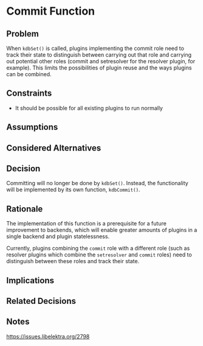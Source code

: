 # Commit Function

## Problem

When `kdbSet()` is called, plugins implementing the commit role need to
track their state to distinguish between carrying out that role and
carrying out potential other roles (commit and setresolver for the
resolver plugin, for example). This limits the possibilities of plugin
reuse and the ways plugins can be combined.

## Constraints

- It should be possible for all existing plugins to run normally

## Assumptions

## Considered Alternatives

## Decision

Committing will no longer be done by `kdbSet()`. Instead, the functionality
will be implemented by its own function, `kdbCommit()`.

## Rationale

The implementation of this function is a prerequisite for a future
improvement to backends, which will enable greater amounts of plugins
in a single backend and plugin statelessness.

Currently, plugins combining the `commit` role with a different role (such as
resolver plugins which combine the `setresolver` and `commit` roles) need to
distinguish between these roles and track their state.

## Implications

## Related Decisions

## Notes

https://issues.libelektra.org/2798
